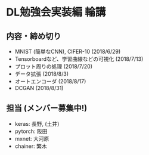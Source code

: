 # DL勉強会実装編 輪講

## 内容・締め切り
- MNIST (簡単なCNN), CIFER-10 (2018/6/29)
- Tensorboardなど、学習曲線などの可視化 (2018/7/13)
- プロット周りの処理 (2018/7/20)
- データ拡張 (2018/8/3)
- オートエンコーダ (2018/8/17)
- DCGAN (2018/8/31)

## 担当 (メンバー募集中!)
- keras: 長野, (土井)
- pytorch: 阪田
- mxnet: 大河原
- chainer: 繁木